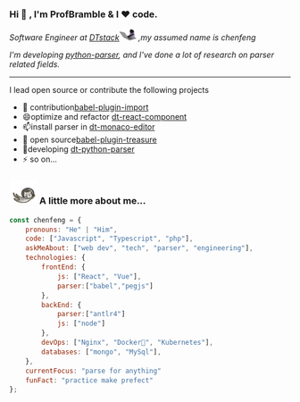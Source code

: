 ### Hi 👋 , I'm ProfBramble & I ❤️ code.
<p><em>Software Engineer at <a href="https://github.com/DTStack">DTstack</a><img src="./codingCat.gif" width="30"> ,my assumed name is chenfeng
</em></p>
<p><em>I'm developing <a href="#">python-parser</a>, and I've done a lot of research on parser related fields.</em></p>

----
I lead open source or contribute the following projects
- 👯 contribution[babel-plugin-import](https://github.com/ant-design/babel-plugin-import)
- 😄optimize and refactor [dt-react-component](https://github.com/DTStack/dt-react-component)
- 📫install parser in [dt-monaco-editor](https://github.com/DTStack/dt-react-monaco-editor)
- 🤔 open source[babel-plugin-treasure](https://github.com/DTStack/babel-plugin-treasure)
- 🌱developing [dt-python-parser]()
- ⚡ so on...

### <img src="./flyCat.gif" width="50"> A little more about me...  
```javascript
const chenfeng = {
    pronouns: "He" | "Him",
    code: ["Javascript", "Typescript", "php"],
    askMeAbout: ["web dev", "tech", "parser", "engineering"],
    technologies: {
        frontEnd: {
            js: ["React", "Vue"],
            parser:["babel","pegjs"]
        },
        backEnd: {
            parser:["antlr4"]
            js: ["node"]
        },
        devOps: ["Nginx", "Docker🐳", "Kubernetes"],
        databases: ["mongo", "MySql"],
    },
    currentFocus: "parse for anything"
    funFact: "practice make prefect"
};